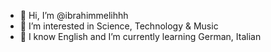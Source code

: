 - 👋 Hi, I’m @ibrahimmelihhh
- 👀 I’m interested in Science, Technology & Music
- 🌱 I know English and I’m currently learning German, Italian
